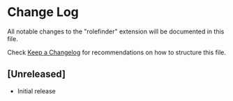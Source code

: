 # Change Log

All notable changes to the "rolefinder" extension will be documented in this file.

Check [Keep a Changelog](http://keepachangelog.com/) for recommendations on how to structure this file.

## [Unreleased]

- Initial release